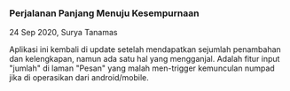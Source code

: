 ### Perjalanan Panjang Menuju Kesempurnaan

24 Sep 2020, Surya Tanamas

Aplikasi ini kembali di update setelah mendapatkan sejumlah penambahan dan kelengkapan, namun ada satu hal yang mengganjal.
Adalah fitur input "jumlah" di laman "Pesan" yang malah men-trigger kemunculan numpad jika di operasikan dari android/mobile.

